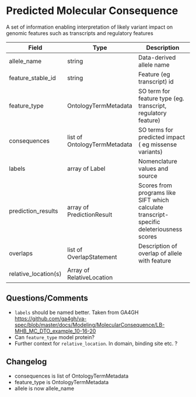 # Predicted Molecular Consequence

A set of information enabling interpretation of likely variant impact on genomic features such as transcripts and regulatory features

| Field             | Type            | Description
|-------------------|-----------------|---------------------
| allele_name           | string          | Data-derived allele name
| feature_stable_id | string          | Feature (eg transcript) id
| feature_type      | OntologyTermMetadata        | SO term for feature type (eg. transcript, regulatory feature)
| consequences      | list of OntologyTermMetadata           | SO terms for predicted impact ( eg missense variants)
| labels            | array of Label  | Nomenclature values and source
| prediction_results | array of PredictionResult | Scores from programs like SIFT which calculate transcript-specific deleteriousness scores
| overlaps           | list of OverlapStatement | Description of overlap of allele with feature
| relative_location(s) | Array of RelativeLocation | 

## Questions/Comments
* `labels` should be named better. Taken from GA4GH https://github.com/ga4gh/va-spec/blob/master/docs/Modeling/MolecularConsequence/LB-MHB_MC_DTO_example_10-16-20
* Can `feature_type` model protein?
* Further context for `relative_location`. In domain, binding site etc. ?

## Changelog
* consequences is  list of OntologyTermMetadata    
* feature_type is OntologyTermMetadata
* allele is now allele_name















